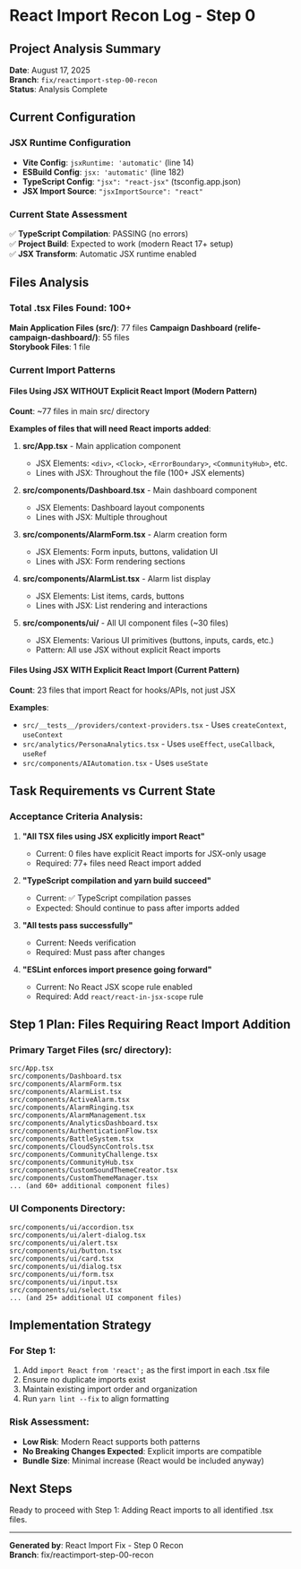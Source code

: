 # React Import Recon Log - Step 0

## Project Analysis Summary

**Date**: August 17, 2025  
**Branch**: `fix/reactimport-step-00-recon`  
**Status**: Analysis Complete

## Current Configuration

### JSX Runtime Configuration
- **Vite Config**: `jsxRuntime: 'automatic'` (line 14)
- **ESBuild Config**: `jsx: 'automatic'` (line 182)
- **TypeScript Config**: `"jsx": "react-jsx"` (tsconfig.app.json)
- **JSX Import Source**: `"jsxImportSource": "react"`

### Current State Assessment

✅ **TypeScript Compilation**: PASSING (no errors)  
✅ **Project Build**: Expected to work (modern React 17+ setup)  
✅ **JSX Transform**: Automatic JSX runtime enabled  

## Files Analysis

### Total .tsx Files Found: 100+

**Main Application Files (src/)**: 77 files
**Campaign Dashboard (relife-campaign-dashboard/)**: 55 files  
**Storybook Files**: 1 file

### Current Import Patterns

#### Files Using JSX WITHOUT Explicit React Import (Modern Pattern)
**Count**: ~77 files in main src/ directory

**Examples of files that will need React imports added**:

1. **src/App.tsx** - Main application component
   - JSX Elements: `<div>`, `<Clock>`, `<ErrorBoundary>`, `<CommunityHub>`, etc.
   - Lines with JSX: Throughout the file (100+ JSX elements)

2. **src/components/Dashboard.tsx** - Main dashboard component
   - JSX Elements: Dashboard layout components
   - Lines with JSX: Multiple throughout

3. **src/components/AlarmForm.tsx** - Alarm creation form
   - JSX Elements: Form inputs, buttons, validation UI
   - Lines with JSX: Form rendering sections

4. **src/components/AlarmList.tsx** - Alarm list display
   - JSX Elements: List items, cards, buttons
   - Lines with JSX: List rendering and interactions

5. **src/components/ui/** - All UI component files (~30 files)
   - JSX Elements: Various UI primitives (buttons, inputs, cards, etc.)
   - Pattern: All use JSX without explicit React imports

#### Files Using JSX WITH Explicit React Import (Current Pattern)
**Count**: 23 files that import React for hooks/APIs, not just JSX

**Examples**:
- `src/__tests__/providers/context-providers.tsx` - Uses `createContext`, `useContext`
- `src/analytics/PersonaAnalytics.tsx` - Uses `useEffect`, `useCallback`, `useRef`
- `src/components/AIAutomation.tsx` - Uses `useState`

## Task Requirements vs Current State

### Acceptance Criteria Analysis:

1. **"All TSX files using JSX explicitly import React"**
   - Current: 0 files have explicit React imports for JSX-only usage
   - Required: 77+ files need React import added

2. **"TypeScript compilation and yarn build succeed"**
   - Current: ✅ TypeScript compilation passes
   - Expected: Should continue to pass after imports added

3. **"All tests pass successfully"**  
   - Current: Needs verification
   - Required: Must pass after changes

4. **"ESLint enforces import presence going forward"**
   - Current: No React JSX scope rule enabled
   - Required: Add `react/react-in-jsx-scope` rule

## Step 1 Plan: Files Requiring React Import Addition

### Primary Target Files (src/ directory):
```
src/App.tsx
src/components/Dashboard.tsx
src/components/AlarmForm.tsx
src/components/AlarmList.tsx
src/components/ActiveAlarm.tsx
src/components/AlarmRinging.tsx
src/components/AlarmManagement.tsx
src/components/AnalyticsDashboard.tsx
src/components/AuthenticationFlow.tsx
src/components/BattleSystem.tsx
src/components/CloudSyncControls.tsx
src/components/CommunityChallenge.tsx
src/components/CommunityHub.tsx
src/components/CustomSoundThemeCreator.tsx
src/components/CustomThemeManager.tsx
... (and 60+ additional component files)
```

### UI Components Directory:
```
src/components/ui/accordion.tsx
src/components/ui/alert-dialog.tsx  
src/components/ui/alert.tsx
src/components/ui/button.tsx
src/components/ui/card.tsx
src/components/ui/dialog.tsx
src/components/ui/form.tsx
src/components/ui/input.tsx
src/components/ui/select.tsx
... (and 25+ additional UI component files)
```

## Implementation Strategy

### For Step 1:
1. Add `import React from 'react';` as the first import in each .tsx file
2. Ensure no duplicate imports exist
3. Maintain existing import order and organization
4. Run `yarn lint --fix` to align formatting

### Risk Assessment:
- **Low Risk**: Modern React supports both patterns
- **No Breaking Changes Expected**: Explicit imports are compatible
- **Bundle Size**: Minimal increase (React would be included anyway)

## Next Steps

Ready to proceed with Step 1: Adding React imports to all identified .tsx files.

---
**Generated by**: React Import Fix - Step 0 Recon  
**Branch**: fix/reactimport-step-00-recon